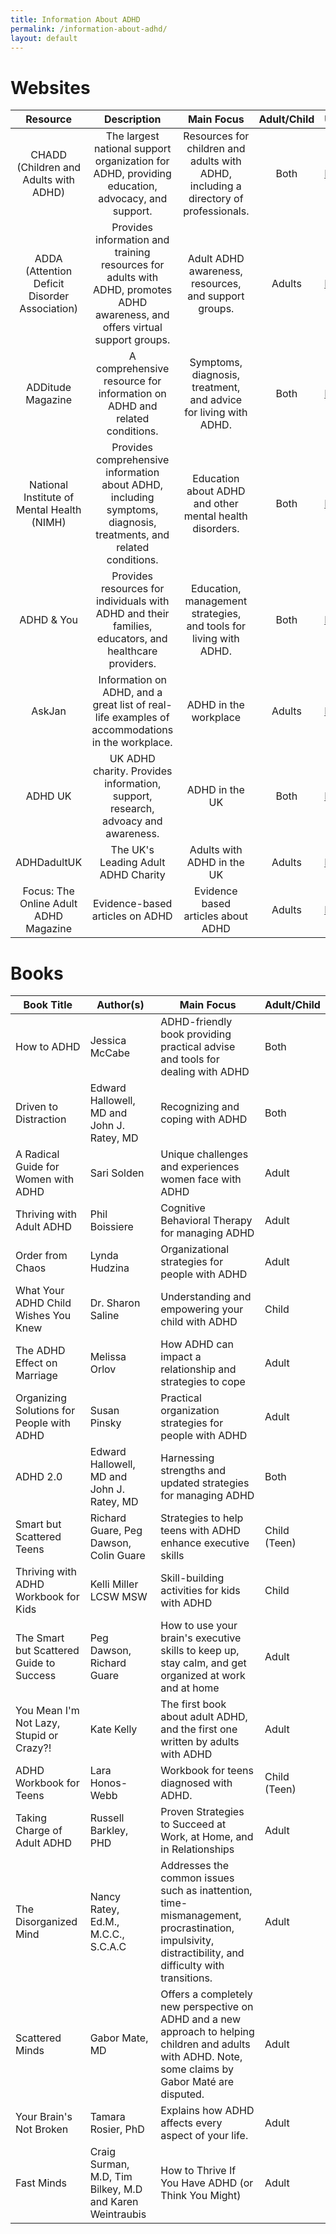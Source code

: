 ```yaml
---
title: Information About ADHD
permalink: /information-about-adhd/
layout: default
---
```


# Websites

| Resource                                      | Description                                                                                                                   | Main Focus                                                                           | Adult/Child | URL                                                                                        |
| :-------------------------------------------: | :---------------------------------------------------------------------------------------------------------------------------: | :----------------------------------------------------------------------------------: | :---------: | :----------------------------------------------------------------------------------------: |
| CHADD (Children and Adults with ADHD)         | The largest national support organization for ADHD, providing education, advocacy, and support.                               | Resources for children and adults with ADHD, including a directory of professionals. | Both        | [Link](http://www.chadd.org/)                                                              |
| ADDA (Attention Deficit Disorder Association) | Provides information and training resources for adults with ADHD, promotes ADHD awareness, and offers virtual support groups. | Adult ADHD awareness, resources, and support groups.                                 | Adults      | [Link](http://www.add.org/)                                                                |
| ADDitude Magazine                             | A comprehensive resource for information on ADHD and related conditions.                                                      | Symptoms, diagnosis, treatment, and advice for living with ADHD.                     | Both        | [Link](http://www.additudemag.com/)                                                        |
| National Institute of Mental Health (NIMH)    | Provides comprehensive information about ADHD, including symptoms, diagnosis, treatments, and related conditions.             | Education about ADHD and other mental health disorders.                              | Both        | [Link](https://www.nimh.nih.gov/)                                                          |
| ADHD & You                                    | Provides resources for individuals with ADHD and their families, educators, and healthcare providers.                         | Education, management strategies, and tools for living with ADHD.                    | Both        | [Link](https://www.adhdandyou.co.uk/)                                                      |
| AskJan                                        | Information on ADHD, and a great list of real-life examples of accommodations in the workplace.                               | ADHD in the workplace                                                                | Adults      | [Link](https://askjan.org/disabilities/Attention-Deficit-Hyperactivity-Disorder-AD-HD.cfm) |
| ADHD UK                                       | UK ADHD charity. Provides information, support, research, advoacy and awareness.                                              | ADHD in the UK                                                                       | Both        | [Link](https://adhduk.co.uk/)                                                              |
| ADHDadultUK                                   | The UK's Leading Adult ADHD Charity                                                                                           | Adults with ADHD in the UK                                                           | Adults      | [Link](https://www.adhdadult.uk/)                                                          |
| Focus: The Online Adult ADHD Magazine         | Evidence-based articles on ADHD                                                                                               | Evidence based articles about ADHD                                                   | Adults      | [Link](https://focusmag.uk/)                                                               |

# Books

| Book Title                                | Author(s)                                                | Main Focus                                                                                                                                             | Adult/Child  |
| ----------------------------------------- | -------------------------------------------------------- | ------------------------------------------------------------------------------------------------------------------------------------------------------ | ------------ |
| How to ADHD                               | Jessica McCabe                                           | ADHD-friendly book providing practical advise and tools for dealing with ADHD                                                                          | Both         |
| Driven to Distraction                     | Edward Hallowell, MD and John J. Ratey, MD               | Recognizing and coping with ADHD                                                                                                                       | Both         |
| A Radical Guide for Women with ADHD       | Sari Solden                                              | Unique challenges and experiences women face with ADHD                                                                                                 | Adult        |
| Thriving with Adult ADHD                  | Phil Boissiere                                           | Cognitive Behavioral Therapy for managing ADHD                                                                                                         | Adult        |
| Order from Chaos                          | Lynda Hudzina                                            | Organizational strategies for people with ADHD                                                                                                         | Adult        |
| What Your ADHD Child Wishes You Knew      | Dr. Sharon Saline                                        | Understanding and empowering your child with ADHD                                                                                                      | Child        |
| The ADHD Effect on Marriage               | Melissa Orlov                                            | How ADHD can impact a relationship and strategies to cope                                                                                              | Adult        |
| Organizing Solutions for People with ADHD | Susan Pinsky                                             | Practical organization strategies for people with ADHD                                                                                                 | Adult        |
| ADHD 2.0                                  | Edward Hallowell, MD and John J. Ratey, MD               | Harnessing strengths and updated strategies for managing ADHD                                                                                          | Both         |
| Smart but Scattered Teens                 | Richard Guare, Peg Dawson, Colin Guare                   | Strategies to help teens with ADHD enhance executive skills                                                                                            | Child (Teen) |
| Thriving with ADHD Workbook for Kids      | Kelli Miller LCSW MSW                                    | Skill-building activities for kids with ADHD                                                                                                           | Child        |
| The Smart but Scattered Guide to Success  | Peg Dawson, Richard Guare                                | How to use your brain's executive skills to keep up, stay calm, and get organized at work and at home                                                  | Adult        |
| You Mean I'm Not Lazy, Stupid or Crazy?!  | Kate Kelly                                               | The first book about adult ADHD, and the first one written by adults with ADHD                                                                         | Adult        |
| ADHD Workbook for Teens                   | Lara Honos-Webb                                          | Workbook for teens diagnosed with ADHD.                                                                                                                | Child (Teen) |
| Taking Charge of Adult ADHD               | Russell Barkley, PHD                                     | Proven Strategies to Succeed at Work, at Home, and in Relationships                                                                                    | Adult        |
| The Disorganized Mind                     | Nancy Ratey, Ed.M., M.C.C., S.C.A.C                      | Addresses the common issues such as  inattention, time-mismanagement, procrastination, impulsivity, distractibility, and difficulty with transitions.  | Adult        |
| Scattered Minds                           | Gabor Mate, MD                                           | Offers a completely new perspective on ADHD and a new approach to helping children and adults with ADHD. Note, some claims by Gabor Maté are disputed. | Adult        |
| Your Brain's Not Broken                   | Tamara Rosier, PhD                                       | Explains how ADHD affects every aspect of your life.                                                                                                   | Adult        |
| Fast Minds                                | Craig Surman, M.D, Tim Bilkey, M.D and Karen Weintraubis | How to Thrive If You Have ADHD (or Think You Might)                                                                                                    | Adult        |